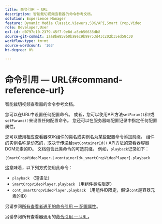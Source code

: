 ```yaml
---
title: 命令引用 — URL
description: 智能裁切视频查看器的命令参考文档。
solution: Experience Manager
feature: Dynamic Media Classic,Viewers,SDK/API,Smart Crop,Video
role: Developer,User
exl-id: d0797c10-2379-45f7-9e8d-a5eb56638db8
source-git-commit: 1aa8be858b0ba8ec9b99753d43c202b35ed58c30
workflow-type: tm+mt
source-wordcount: '163'
ht-degree: 0%

---
```


# 命令引用 — URL{#command-reference-url}

智能裁切视频查看器的命令参考文档。

您可以在URL中设置任何配置命令。 或者，您可以使用API方法`setParam()`和/或`setParams()`来设置任何配置命令。 您还可以在服务器端配置记录中指定任何配置属性。

您可以使用相应查看器SDK组件的类名或实例名为某些配置命令添加前缀。 组件的实例名称是动态的，取决于传递给`setContainerId()` API方法的查看器容器DOM元素的ID。 文档包含此类命令的可选前缀。 例如，`playback`记录如下：

```
[SmartCropVideoPlayer.|<containerId>_smartCropVideoPlayer].playback
```

这意味着，以下列方式使用此命令：

* `playback` （短语法）
* `SmartCropVideoPlayer.playback` （用组件类名限定）
* `cont_smartCropVideoPlayer.playback` （用组件ID限定，假设`cont`是容器元素的ID）

另请参阅[所有查看者通用的命令引用 — 配置属性](../../../r-html5-viewer-20-cmdref-configattrib/r-html5-viewer-20-cmdref-configattrib.md#concept-850e0f2c49b949deb7cfbfd330d329bd)。

另请参阅所有查看器通用的[命令引用 — URL](../../../c-html5-viewer-20-cmdref-url/c-html5-viewer-20-cmdref-url.md#concept-9b337f349b7b406b8c33c7ee96b3e226)。
